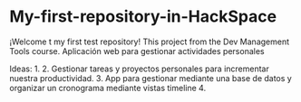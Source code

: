 # My-first-repository-in-HackSpace
¡Welcome t my first test repository! This project from the Dev Management Tools course.
Aplicación  web para gestionar actividades  personales
  
Ideas: 
1.
2. Gestionar tareas y proyectos personales para incrementar nuestra productividad.
3. App para gestionar mediante una base de datos y organizar un cronograma mediante vistas timeline
4.
